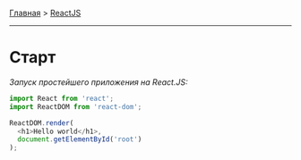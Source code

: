 [Главная](../README.md#readme) > [ReactJS](./README_REACT.md#readme)

***

# Старт

*Запуск простейшего приложения на React.JS:*

```javascript
import React from 'react';
import ReactDOM from 'react-dom';

ReactDOM.render(
  <h1>Hello world</h1>,
  document.getElementById('root')
);
```